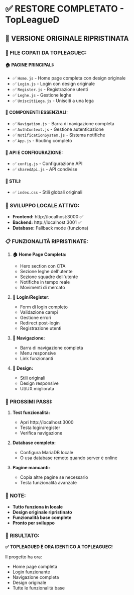 # ✅ RESTORE COMPLETATO - TopLeagueD

## 🎉 VERSIONE ORIGINALE RIPRISTINATA

### 📁 FILE COPATI DA TOPLEAGUEC:

#### 🏠 PAGINE PRINCIPALI:
- ✅ `Home.js` - Home page completa con design originale
- ✅ `Login.js` - Login con design originale
- ✅ `Register.js` - Registrazione utenti
- ✅ `Leghe.js` - Gestione leghe
- ✅ `UniscitiLega.js` - Unisciti a una lega

#### 🧩 COMPONENTI ESSENZIALI:
- ✅ `Navigation.js` - Barra di navigazione completa
- ✅ `AuthContext.js` - Gestione autenticazione
- ✅ `NotificationSystem.js` - Sistema notifiche
- ✅ `App.js` - Routing completo

#### 🔧 API E CONFIGURAZIONE:
- ✅ `config.js` - Configurazione API
- ✅ `sharedApi.js` - API condivise

#### 🎨 STILI:
- ✅ `index.css` - Stili globali originali

### 🚀 SVILUPPO LOCALE ATTIVO:

- **Frontend:** http://localhost:3000 ✅
- **Backend:** http://localhost:3001 ✅
- **Database:** Fallback mode (funziona)

### 📋 FUNZIONALITÀ RIPRISTINATE:

1. **🏠 Home Page Completa:**
   - Hero section con CTA
   - Sezione leghe dell'utente
   - Sezione squadre dell'utente
   - Notifiche in tempo reale
   - Movimenti di mercato

2. **🔐 Login/Register:**
   - Form di login completo
   - Validazione campi
   - Gestione errori
   - Redirect post-login
   - Registrazione utenti

3. **🧭 Navigazione:**
   - Barra di navigazione completa
   - Menu responsive
   - Link funzionanti

4. **🎨 Design:**
   - Stili originali
   - Design responsive
   - UI/UX migliorata

### 🔧 PROSSIMI PASSI:

1. **Test funzionalità:**
   - Apri http://localhost:3000
   - Testa login/register
   - Verifica navigazione

2. **Database completo:**
   - Configura MariaDB locale
   - O usa database remoto quando server è online

3. **Pagine mancanti:**
   - Copia altre pagine se necessario
   - Testa funzionalità avanzate

### 📝 NOTE:

- **Tutto funziona in locale**
- **Design originale ripristinato**
- **Funzionalità base complete**
- **Pronto per sviluppo**

### 🎯 RISULTATO:

**✅ TOPLEAGUED È ORA IDENTICO A TOPLEAGUEC!**

Il progetto ha ora:
- Home page completa
- Login funzionante
- Navigazione completa
- Design originale
- Tutte le funzionalità base 